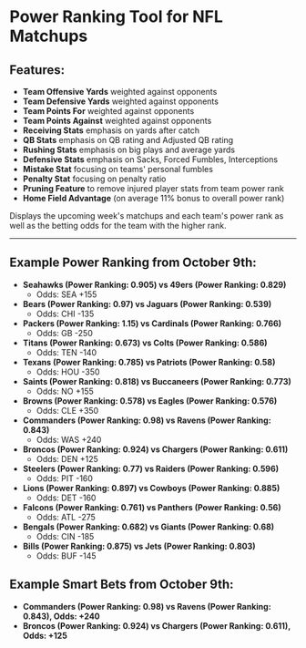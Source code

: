 # Power Ranking Tool for NFL Matchups

## Features:
- **Team Offensive Yards** weighted against opponents
- **Team Defensive Yards** weighted against opponents
- **Team Points For** weighted against opponents
- **Team Points Against** weighted against opponents
- **Receiving Stats** emphasis on yards after catch
- **QB Stats** emphasis on QB rating and Adjusted QB rating
- **Rushing Stats** emphasis on big plays and average yards
- **Defensive Stats** emphasis on Sacks, Forced Fumbles, Interceptions
- **Mistake Stat** focusing on teams' personal fumbles
- **Penalty Stat** focusing on penalty ratio
- **Pruning Feature** to remove injured player stats from team power rank
- **Home Field Advantage** (on average 11% bonus to overall power rank)

Displays the upcoming week's matchups and each team's power rank as well as the betting odds for the team with the higher rank.

---

## Example Power Ranking from October 9th:

- **Seahawks (Power Ranking: 0.905) vs 49ers (Power Ranking: 0.829)**
    - Odds: SEA +155
- **Bears (Power Ranking: 0.97) vs Jaguars (Power Ranking: 0.539)**
    - Odds: CHI -135
- **Packers (Power Ranking: 1.15) vs Cardinals (Power Ranking: 0.766)**
    - Odds: GB -250
- **Titans (Power Ranking: 0.673) vs Colts (Power Ranking: 0.586)**
    - Odds: TEN -140
- **Texans (Power Ranking: 0.785) vs Patriots (Power Ranking: 0.58)**
    - Odds: HOU -350
- **Saints (Power Ranking: 0.818) vs Buccaneers (Power Ranking: 0.773)**
    - Odds: NO +155
- **Browns (Power Ranking: 0.578) vs Eagles (Power Ranking: 0.576)**
    - Odds: CLE +350
- **Commanders (Power Ranking: 0.98) vs Ravens (Power Ranking: 0.843)**
    - Odds: WAS +240
- **Broncos (Power Ranking: 0.924) vs Chargers (Power Ranking: 0.611)**
    - Odds: DEN +125
- **Steelers (Power Ranking: 0.77) vs Raiders (Power Ranking: 0.596)**
    - Odds: PIT -160
- **Lions (Power Ranking: 0.897) vs Cowboys (Power Ranking: 0.885)**
    - Odds: DET -160
- **Falcons (Power Ranking: 0.761) vs Panthers (Power Ranking: 0.56)**
    - Odds: ATL -275
- **Bengals (Power Ranking: 0.682) vs Giants (Power Ranking: 0.68)**
    - Odds: CIN -185
- **Bills (Power Ranking: 0.875) vs Jets (Power Ranking: 0.803)**
    - Odds: BUF -145

## Example Smart Bets from October 9th:

- **Commanders (Power Ranking: 0.98) vs Ravens (Power Ranking: 0.843), Odds: +240**
- **Broncos (Power Ranking: 0.924) vs Chargers (Power Ranking: 0.611), Odds: +125**
